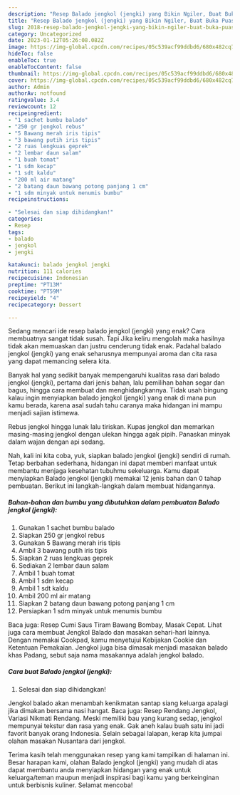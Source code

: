 ```yaml
---
description: "Resep Balado jengkol (jengki) yang Bikin Ngiler, Buat Buka Puasa Enak"
title: "Resep Balado jengkol (jengki) yang Bikin Ngiler, Buat Buka Puasa Enak"
slug: 2018-resep-balado-jengkol-jengki-yang-bikin-ngiler-buat-buka-puasa-enak
category: Uncategorized
date: 2023-01-12T05:26:08.082Z
image: https://img-global.cpcdn.com/recipes/05c539acf99ddbd6/680x482cq70/balado-jengkol-jengki-foto-resep-utama.jpg
hideToc: false
enableToc: true
enableTocContent: false
thumbnail: https://img-global.cpcdn.com/recipes/05c539acf99ddbd6/680x482cq70/balado-jengkol-jengki-foto-resep-utama.jpg
cover: https://img-global.cpcdn.com/recipes/05c539acf99ddbd6/680x482cq70/balado-jengkol-jengki-foto-resep-utama.jpg
author: Admin
authorAv: notfound
ratingvalue: 3.4
reviewcount: 12
recipeingredient:
- "1 sachet bumbu balado"
- "250 gr jengkol rebus"
- "5 Bawang merah iris tipis"
- "3 bawang putih iris tipis"
- "2 ruas lengkuas geprek"
- "2 lembar daun salam"
- "1 buah tomat"
- "1 sdm kecap"
- "1 sdt kaldu"
- "200 ml air matang"
- "2 batang daun bawang potong panjang 1 cm"
- "1 sdm minyak untuk menumis bumbu"
recipeinstructions:

- "Selesai dan siap dihidangkan!"
categories:
- Resep
tags:
- balado
- jengkol
- jengki

katakunci: balado jengkol jengki 
nutrition: 111 calories
recipecuisine: Indonesian
preptime: "PT13M"
cooktime: "PT59M"
recipeyield: "4"
recipecategory: Dessert

---
```



Sedang mencari ide resep balado jengkol (jengki) yang enak? Cara membuatnya sangat tidak susah. Tapi Jika keliru mengolah maka hasilnya tidak akan memuaskan dan justru cenderung tidak enak. Padahal balado jengkol (jengki) yang enak seharusnya mempunyai aroma dan cita rasa yang dapat memancing selera kita.


Banyak hal yang sedikit banyak mempengaruhi kualitas rasa dari balado jengkol (jengki), pertama dari jenis bahan, lalu pemilihan bahan segar dan bagus, hingga cara membuat dan menghidangkannya. Tidak usah bingung kalau ingin menyiapkan balado jengkol (jengki) yang enak di mana pun kamu berada, karena asal sudah tahu caranya maka hidangan ini mampu menjadi sajian istimewa.

Rebus jengkol hingga lunak lalu tiriskan. Kupas jengkol dan memarkan masing-masing jengkol dengan ulekan hingga agak pipih. Panaskan minyak dalam wajan dengan api sedang.


Nah, kali ini kita coba, yuk, siapkan balado jengkol (jengki) sendiri di rumah. Tetap berbahan sederhana, hidangan ini dapat memberi manfaat untuk membantu menjaga kesehatan tubuhmu sekeluarga. Kamu dapat menyiapkan Balado jengkol (jengki) memakai 12 jenis bahan dan 0 tahap pembuatan. Berikut ini langkah-langkah dalam membuat hidangannya.

<!--inarticleads1-->

##### Bahan-bahan dan bumbu yang dibutuhkan dalam pembuatan Balado jengkol (jengki):

1. Gunakan 1 sachet bumbu balado
1. Siapkan 250 gr jengkol rebus
1. Gunakan 5 Bawang merah iris tipis
1. Ambil 3 bawang putih iris tipis
1. Siapkan 2 ruas lengkuas geprek
1. Sediakan 2 lembar daun salam
1. Ambil 1 buah tomat
1. Ambil 1 sdm kecap
1. Ambil 1 sdt kaldu
1. Ambil 200 ml air matang
1. Siapkan 2 batang daun bawang potong panjang 1 cm
1. Persiapkan 1 sdm minyak untuk menumis bumbu


Baca juga: Resep Cumi Saus Tiram Bawang Bombay, Masak Cepat. Lihat juga cara membuat Jengkol Balado dan masakan sehari-hari lainnya. Dengan memakai Cookpad, kamu menyetujui Kebijakan Cookie dan Ketentuan Pemakaian. Jengkol juga bisa dimasak menjadi masakan balado khas Padang, sebut saja nama masakannya adalah jengkol balado. 

<!--inarticleads2-->

##### Cara buat Balado jengkol (jengki):


1. Selesai dan siap dihidangkan!

Jengkol balado akan menambah kenikmatan santap siang keluarga apalagi jika dimakan bersama nasi hangat. Baca juga: Resep Rendang Jengkol, Variasi Nikmati Rendang. Meski memiliki bau yang kurang sedap, jengkol mempunyai tekstur dan rasa yang enak. Gak aneh kalau buah satu ini jadi favorit banyak orang Indonesia. Selain sebagai lalapan, kerap kita jumpai olahan masakan Nusantara dari jengkol. 

Terima kasih telah menggunakan resep yang kami tampilkan di halaman ini. Besar harapan kami, olahan Balado jengkol (jengki) yang mudah di atas dapat membantu anda menyiapkan hidangan yang enak untuk keluarga/teman maupun menjadi inspirasi bagi kamu yang berkeinginan untuk berbisnis kuliner. Selamat mencoba!
